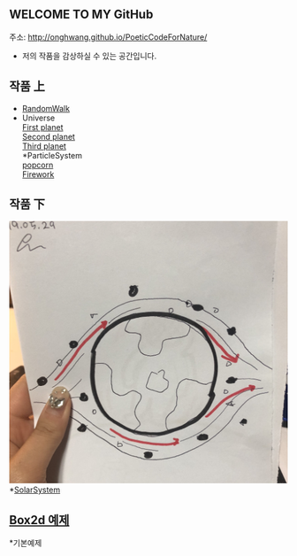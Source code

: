 
## WELCOME TO MY GitHub
 주소: <http://onghwang.github.io/PoeticCodeForNature/>
 * 저의 작품을 감상하실 수 있는 공간입니다.

## 작품 上
 * [RandomWalk](./RandomWalk/)
 * Universe <br/>
 [First planet](./universe/1)<br/>
 [Second planet](./universe/2)<br/>
 [Third planet](./universe/3)<br/>
 *ParticleSystem<br/>
 [popcorn](./Particlesystem/1) <br/>
 [Firework](./Particlesystem/2)

## 작품 下
 ![1번작품](./image/2.JPG)
 *[SolarSystem](./solarsystem/sketch.js)

## [Box2d 예제](./Boxes/)
 *기본예제
